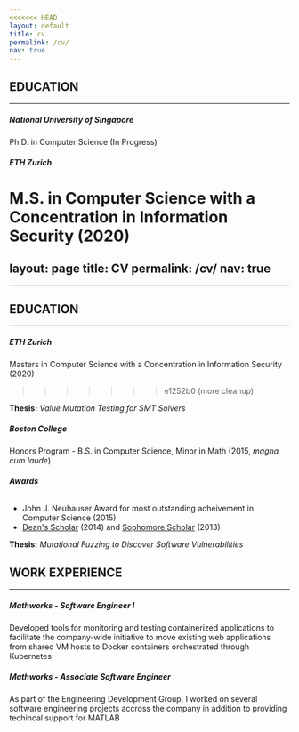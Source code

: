 ```yaml
---
<<<<<<< HEAD
layout: default
title: cv
permalink: /cv/
nav: true
---
```

## EDUCATION
---
##### National University of Singapore
Ph.D. in Computer Science (In Progress)

##### ETH Zurich
M.S. in Computer Science with a Concentration in Information Security (2020)
=======
layout: page
title: CV
permalink: /cv/
nav: true
---
---
## EDUCATION
---
##### ETH Zurich
Masters in Computer Science with a Concentration in Information Security (2020)
>>>>>>> e1252b0 (more cleanup)

**Thesis:** *Value Mutation Testing for SMT Solvers*

##### Boston College
Honors Program - B.S. in Computer Science, Minor in Math (2015, *magna cum laude*)

###### **Awards**
* John J. Neuhauser Award for most outstanding acheivement in Computer Science (2015)
* [Dean's Scholar](https://www.bc.edu/bc-web/schools/mcas/departments/political-science/undergraduate/awards-fellowships.html#deans_scholars)
(2014) and [Sophomore Scholar](https://www.bc.edu/bc-web/schools/mcas/departments/political-science/undergraduate/awards-fellowships.html#sophomore_scholars)
(2013)

**Thesis:** *Mutational Fuzzing to Discover Software Vulnerabilities*

## WORK EXPERIENCE
---
##### Mathworks - Software Engineer I
Developed tools for monitoring and testing containerized applications to
facilitate the company-wide initiative to move existing web applications from
shared VM hosts to Docker containers orchestrated through Kubernetes

##### Mathworks - Associate Software Engineer
As part of the Engineering Development Group, I worked on several software
engineering projects accross the company in addition to providing techincal
support for MATLAB
